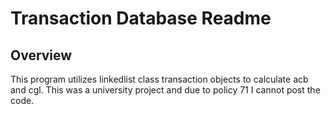 # Transaction Database Readme

## Overview
This program utilizes linkedlist class transaction objects to calculate acb and cgl. This was a university project and due to policy 71 I cannot post the code.
